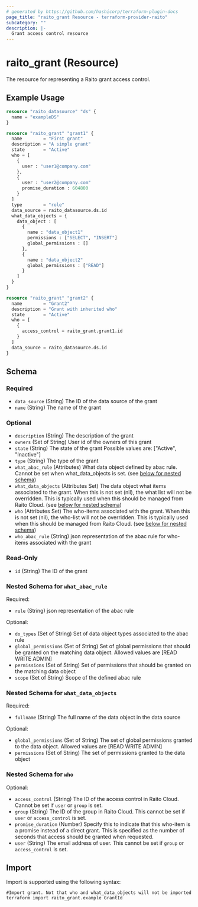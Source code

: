 ```yaml
---
# generated by https://github.com/hashicorp/terraform-plugin-docs
page_title: "raito_grant Resource - terraform-provider-raito"
subcategory: ""
description: |-
  Grant access control resource
---
```


# raito_grant (Resource)

The resource for representing a Raito grant access control.

## Example Usage

```terraform
resource "raito_datasource" "ds" {
  name = "exampleDS"
}

resource "raito_grant" "grant1" {
  name        = "First grant"
  description = "A simple grant"
  state       = "Active"
  who = [
    {
      user : "user1@company.com"
    },
    {
      user : "user2@company.com"
      promise_duration : 604800
    }
  ]
  type        = "role"
  data_source = raito_datasource.ds.id
  what_data_objects = {
    data_object : [
      {
        name : "data_object1"
        permissions : ["SELECT", "INSERT"]
        global_permissions : []
      },
      {
        name : "data_object2"
        global_permissions : ["READ"]
      }
    ]
  }
}

resource "raito_grant" "grant2" {
  name        = "Grant2"
  description = "Grant with inherited who"
  state       = "Active"
  who = [
    {
      access_control = raito_grant.grant1.id
    }
  ]
  data_source = raito_datasource.ds.id
}
```

<!-- schema generated by tfplugindocs -->
## Schema

### Required

- `data_source` (String) The ID of the data source of the grant
- `name` (String) The name of the grant

### Optional

- `description` (String) The description of the grant
- `owners` (Set of String) User id of the owners of this grant
- `state` (String) The state of the grant Possible values are: ["Active", "Inactive"]
- `type` (String) The type of the grant
- `what_abac_rule` (Attributes) What data object defined by abac rule. Cannot be set when what_data_objects is set. (see [below for nested schema](#nestedatt--what_abac_rule))
- `what_data_objects` (Attributes Set) The data object what items associated to the grant. When this is not set (nil), the what list will not be overridden. This is typically used when this should be managed from Raito Cloud. (see [below for nested schema](#nestedatt--what_data_objects))
- `who` (Attributes Set) The who-items associated with the grant. When this is not set (nil), the who-list will not be overridden. This is typically used when this should be managed from Raito Cloud. (see [below for nested schema](#nestedatt--who))
- `who_abac_rule` (String) json representation of the abac rule for who-items associated with the grant

### Read-Only

- `id` (String) The ID of the grant

<a id="nestedatt--what_abac_rule"></a>
### Nested Schema for `what_abac_rule`

Required:

- `rule` (String) json representation of the abac rule

Optional:

- `do_types` (Set of String) Set of data object types associated to the abac rule
- `global_permissions` (Set of String) Set of global permissions that should be granted on the matching data object. Allowed values are [READ WRITE ADMIN]
- `permissions` (Set of String) Set of permissions that should be granted on the matching data object
- `scope` (Set of String) Scope of the defined abac rule


<a id="nestedatt--what_data_objects"></a>
### Nested Schema for `what_data_objects`

Required:

- `fullname` (String) The full name of the data object in the data source

Optional:

- `global_permissions` (Set of String) The set of global permissions granted to the data object. Allowed values are [READ WRITE ADMIN]
- `permissions` (Set of String) The set of permissions granted to the data object


<a id="nestedatt--who"></a>
### Nested Schema for `who`

Optional:

- `access_control` (String) The ID of the access control in Raito Cloud. Cannot be set if `user` or `group` is set.
- `group` (String) The ID of the group in Raito Cloud. This cannot be set if `user` or `access_control` is set.
- `promise_duration` (Number) Specify this to indicate that this who-item is a promise instead of a direct grant. This is specified as the number of seconds that access should be granted when requested.
- `user` (String) The email address of user. This cannot be set if `group` or `access_control` is set.

## Import

Import is supported using the following syntax:

```shell
#Import grant. Not that who and what_data_objects will not be imported
terraform import raito_grant.example GrantId
```
